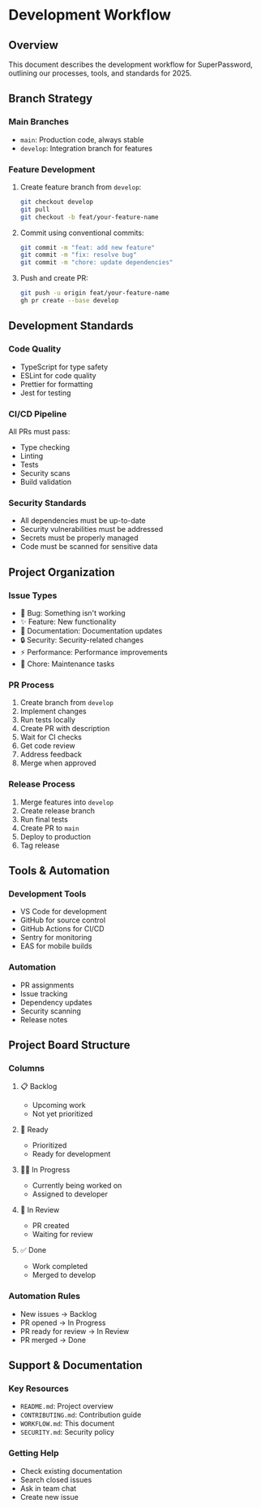 # Development Workflow

## Overview

This document describes the development workflow for SuperPassword, outlining our processes, tools, and standards for 2025.

## Branch Strategy

### Main Branches

- `main`: Production code, always stable
- `develop`: Integration branch for features

### Feature Development

1. Create feature branch from `develop`:

   ```bash
   git checkout develop
   git pull
   git checkout -b feat/your-feature-name
   ```

2. Commit using conventional commits:

   ```bash
   git commit -m "feat: add new feature"
   git commit -m "fix: resolve bug"
   git commit -m "chore: update dependencies"
   ```

3. Push and create PR:
   ```bash
   git push -u origin feat/your-feature-name
   gh pr create --base develop
   ```

## Development Standards

### Code Quality

- TypeScript for type safety
- ESLint for code quality
- Prettier for formatting
- Jest for testing

### CI/CD Pipeline

All PRs must pass:

- Type checking
- Linting
- Tests
- Security scans
- Build validation

### Security Standards

- All dependencies must be up-to-date
- Security vulnerabilities must be addressed
- Secrets must be properly managed
- Code must be scanned for sensitive data

## Project Organization

### Issue Types

- 🐛 Bug: Something isn't working
- ✨ Feature: New functionality
- 📝 Documentation: Documentation updates
- 🔒 Security: Security-related changes
- ⚡ Performance: Performance improvements
- 🧹 Chore: Maintenance tasks

### PR Process

1. Create branch from `develop`
2. Implement changes
3. Run tests locally
4. Create PR with description
5. Wait for CI checks
6. Get code review
7. Address feedback
8. Merge when approved

### Release Process

1. Merge features into `develop`
2. Create release branch
3. Run final tests
4. Create PR to `main`
5. Deploy to production
6. Tag release

## Tools & Automation

### Development Tools

- VS Code for development
- GitHub for source control
- GitHub Actions for CI/CD
- Sentry for monitoring
- EAS for mobile builds

### Automation

- PR assignments
- Issue tracking
- Dependency updates
- Security scanning
- Release notes

## Project Board Structure

### Columns

1. 📋 Backlog
   - Upcoming work
   - Not yet prioritized

2. 🎯 Ready
   - Prioritized
   - Ready for development

3. 🏃‍♂️ In Progress
   - Currently being worked on
   - Assigned to developer

4. 👀 In Review
   - PR created
   - Waiting for review

5. ✅ Done
   - Work completed
   - Merged to develop

### Automation Rules

- New issues → Backlog
- PR opened → In Progress
- PR ready for review → In Review
- PR merged → Done

## Support & Documentation

### Key Resources

- `README.md`: Project overview
- `CONTRIBUTING.md`: Contribution guide
- `WORKFLOW.md`: This document
- `SECURITY.md`: Security policy

### Getting Help

- Check existing documentation
- Search closed issues
- Ask in team chat
- Create new issue
